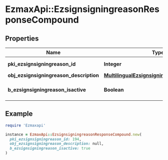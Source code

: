 # EzmaxApi::EzsignsigningreasonResponseCompound

## Properties

| Name | Type | Description | Notes |
| ---- | ---- | ----------- | ----- |
| **pki_ezsignsigningreason_id** | **Integer** | The unique ID of the Ezsignsigningreason |  |
| **obj_ezsignsigningreason_description** | [**MultilingualEzsignsigningreasonDescription**](MultilingualEzsignsigningreasonDescription.md) |  |  |
| **b_ezsignsigningreason_isactive** | **Boolean** | Whether the ezsignsigningreason is active or not |  |

## Example

```ruby
require 'Ezmaxapi'

instance = EzmaxApi::EzsignsigningreasonResponseCompound.new(
  pki_ezsignsigningreason_id: 194,
  obj_ezsignsigningreason_description: null,
  b_ezsignsigningreason_isactive: true
)
```

